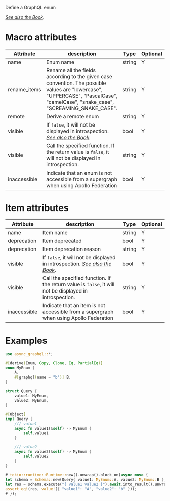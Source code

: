 Define a GraphQL enum

*[See also the Book](https://async-graphql.github.io/async-graphql/en/define_enum.html).*

# Macro attributes

| Attribute    | description                                                                                                                                                                      | Type   | Optional |
|--------------|----------------------------------------------------------------------------------------------------------------------------------------------------------------------------------|--------|----------|
| name         | Enum name                                                                                                                                                                        | string | Y        |
| rename_items | Rename all the fields according to the given case convention. The possible values are "lowercase", "UPPERCASE", "PascalCase", "camelCase", "snake_case", "SCREAMING_SNAKE_CASE". | string | Y        |
| remote       | Derive a remote enum                                                                                                                                                             | string | Y        |
| visible      | If `false`, it will not be displayed in introspection. *[See also the Book](https://async-graphql.github.io/async-graphql/en/visibility.html).*                                  | bool   | Y        |
| visible      | Call the specified function. If the return value is `false`, it will not be displayed in introspection.                                                                          | string | Y        |
| inaccessible  | Indicate that an enum is not accessible from a supergraph when using Apollo Federation                                                                                          | bool   | Y        |

# Item attributes

| Attribute    | description                                                                                                                                     | Type   | Optional |
|--------------|-------------------------------------------------------------------------------------------------------------------------------------------------|--------|----------|
| name         | Item name                                                                                                                                       | string | Y        |
| deprecation  | Item deprecated                                                                                                                                 | bool   | Y        |
| deprecation  | Item deprecation reason                                                                                                                         | string | Y        |
| visible      | If `false`, it will not be displayed in introspection. *[See also the Book](https://async-graphql.github.io/async-graphql/en/visibility.html).* | bool   | Y        |
| visible      | Call the specified function. If the return value is `false`, it will not be displayed in introspection.                                         | string | Y        |
| inaccessible | Indicate that an item is not accessible from a supergraph when using Apollo Federation                                                          | bool   | Y        |

# Examples

```rust
use async_graphql::*;

#[derive(Enum, Copy, Clone, Eq, PartialEq)]
enum MyEnum {
    A,
    #[graphql(name = "b")] B,
}

struct Query {
    value1: MyEnum,
    value2: MyEnum,
}

#[Object]
impl Query {
    /// value1
    async fn value1(&self) -> MyEnum {
        self.value1
    }

    /// value2
    async fn value2(&self) -> MyEnum {
        self.value2
    }
}

# tokio::runtime::Runtime::new().unwrap().block_on(async move {
let schema = Schema::new(Query{ value1: MyEnum::A, value2: MyEnum::B }, EmptyMutation, EmptySubscription);
let res = schema.execute("{ value1 value2 }").await.into_result().unwrap().data;
assert_eq!(res, value!({ "value1": "A", "value2": "b" }));
# });
```

